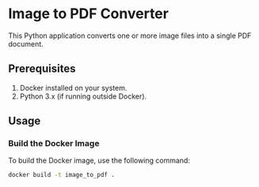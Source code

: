 # Image to PDF Converter

This Python application converts one or more image files into a single PDF document.

## Prerequisites
1. Docker installed on your system.
2. Python 3.x (if running outside Docker).

## Usage

### Build the Docker Image
To build the Docker image, use the following command:

```bash
docker build -t image_to_pdf .

